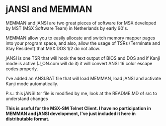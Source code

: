 # jANSI and MEMMAN

MEMMAN and jANSI are two great pieces of software for MSX developed by MST 
(MSX Software Team) in Netherlands by early 90's.

MEMMAN allow you to easily allocate and switch memory mapper pages into your
program space, and also, allow the usage of TSRs (Terminate and Stay Resident)
that MSX DOS 1/2 do not allow.

jANSI is one TSR that will hook the text output of BIOS and DOS and if Kanji
mode is active (J_ON.com will do it) it will convert ANSI 16 color escape codes
properly. 

I've added an ANSI.BAT file that will load MEMMAN, load jANSI and activate
Kanji mode automatically.

P.s.: this jANSI.tsr file is modified by me, look at the README.MD of src to
understand changes

**This is useful for the MSX-SM Telnet Client. I have no participation in MEMMAN
and jANSI development, I've just included it here in distributable format.**
